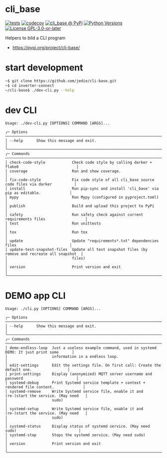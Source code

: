 # cli_base

[![tests](https://github.com/jedie/cli-base/actions/workflows/tests.yml/badge.svg?branch=main)](https://github.com/jedie/cli-base/actions/workflows/tests.yml)
[![codecov](https://codecov.io/github/jedie/cli-base/branch/main/graph/badge.svg)](https://app.codecov.io/github/jedie/cli-base)
[![cli_base @ PyPi](https://img.shields.io/pypi/v/cli_base?label=cli_base%20%40%20PyPi)](https://pypi.org/project/cli_base/)
[![Python Versions](https://img.shields.io/pypi/pyversions/cli_base)](https://github.com/jedie/cli-base/blob/main/pyproject.toml)
[![License GPL-3.0-or-later](https://img.shields.io/pypi/l/cli_base)](https://github.com/jedie/cli-base/blob/main/LICENSE)

Helpers to bild a CLI program

* https://pypi.org/project/cli-base/


# start development

```bash
~$ git clone https://github.com/jedie/cli-base.git
~$ cd inverter-connect
~/cli-base$ ./dev-cli.py --help
```


# dev CLI

[comment]: <> (✂✂✂ auto generated dev help start ✂✂✂)
```
Usage: ./dev-cli.py [OPTIONS] COMMAND [ARGS]...

╭─ Options ────────────────────────────────────────────────────────────────────────────────────────╮
│ --help      Show this message and exit.                                                          │
╰──────────────────────────────────────────────────────────────────────────────────────────────────╯
╭─ Commands ───────────────────────────────────────────────────────────────────────────────────────╮
│ check-code-style            Check code style by calling darker + flake8                          │
│ coverage                    Run and show coverage.                                               │
│ fix-code-style              Fix code style of all cli_base source code files via darker          │
│ install                     Run pip-sync and install 'cli_base' via pip as editable.             │
│ mypy                        Run Mypy (configured in pyproject.toml)                              │
│ publish                     Build and upload this project to PyPi                                │
│ safety                      Run safety check against current requirements files                  │
│ test                        Run unittests                                                        │
│ tox                         Run tox                                                              │
│ update                      Update "requirements*.txt" dependencies files                        │
│ update-test-snapshot-files  Update all test snapshot files (by remove and recreate all snapshot  │
│                             files)                                                               │
│ version                     Print version and exit                                               │
╰──────────────────────────────────────────────────────────────────────────────────────────────────╯
```
[comment]: <> (✂✂✂ auto generated dev help end ✂✂✂)


# DEMO app CLI

[comment]: <> (✂✂✂ auto generated app help start ✂✂✂)
```
Usage: ./cli.py [OPTIONS] COMMAND [ARGS]...

╭─ Options ────────────────────────────────────────────────────────────────────────────────────────╮
│ --help      Show this message and exit.                                                          │
╰──────────────────────────────────────────────────────────────────────────────────────────────────╯
╭─ Commands ───────────────────────────────────────────────────────────────────────────────────────╮
│ demo-endless-loop  Just a useless example command, used in systemd DEMO: It just print some      │
│                    information in a endless loop.                                                │
│ edit-settings      Edit the settings file. On first call: Create the default one.                │
│ print-settings     Display (anonymized) MQTT server username and password                        │
│ systemd-debug      Print Systemd service template + context + rendered file content.             │
│ systemd-remove     Write Systemd service file, enable it and (re-)start the service. (May need   │
│                    sudo)                                                                         │
│ systemd-setup      Write Systemd service file, enable it and (re-)start the service. (May need   │
│                    sudo)                                                                         │
│ systemd-status     Display status of systemd service. (May need sudo)                            │
│ systemd-stop       Stops the systemd service. (May need sudo)                                    │
│ version            Print version and exit                                                        │
╰──────────────────────────────────────────────────────────────────────────────────────────────────╯
```
[comment]: <> (✂✂✂ auto generated app help end ✂✂✂)
